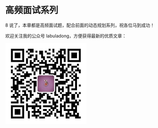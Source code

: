 # 高频面试系列

8 说了，本章都是高频面试题，配合前面的动态规划系列，祝各位马到成功！

欢迎关注我的公众号 labuladong，方便获得最新的优质文章：

![labuladong二维码](../pictures/qrcode.jpg)
